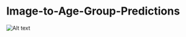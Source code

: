 # Image-to-Age-Group-Predictions

![Alt text](/relative/path/to/Todller.jpg?raw=true "Optional Title")
